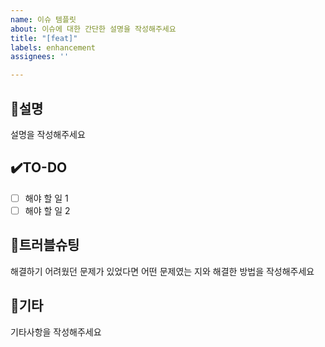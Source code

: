```yaml
---
name: 이슈 템플릿
about: 이슈에 대한 간단한 설명을 작성해주세요
title: "[feat]"
labels: enhancement
assignees: ''

---
```


## 📝설명
설명을 작성해주세요

## ✔️TO-DO
- [ ] 해야 할 일  1
- [ ] 해야 할 일 2

## 🚀트러블슈팅
해결하기 어려웠던 문제가 있었다면 어떤 문제였는 지와 해결한 방법을 작성해주세요

## 🔔기타
기타사항을 작성해주세요
